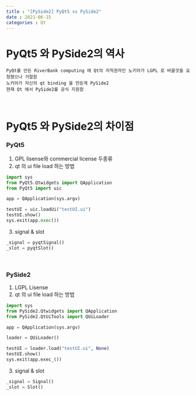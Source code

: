 ```yaml
---
title : "[PySide2] PyQt5 vs PySide2"
date : 2021-06-15
categories : Qt
---
```


# PyQt5 와 PySide2의 역사
    PyQt를 만든 RiverBank computing 에 Qt의 저작권자인 노키아가 LGPL 로 바꿀것을 요청했으나 거절함
    노키아가 자신의 qt binding 을 만든게 PySide2
    현재 Qt 에서 PySide2를 공식 지원함
  
<br/>  

# PyQt5 와 PySide2의 차이점

### PyQt5
1. GPL lisense와 commercial license 두종류  
2. qt 의 ui file load 하는 방법
```python
import sys
from PyQt5.Qtwidgets import QApplication
from PyQt5 import uic

app = QApplication(sys.argv)

testUI = uic.loadUi("testUI.ui")
testUI.show()
sys.exit(app.exec())
```  

3. signal & slot  
```python
_signal = pyqtSignal()
_slot = pyqtSlot()
```  
<br/>

### PySide2  
1. LGPL Lisense
2. qt 의 ui file load 하는 방법
  
```python
import sys
from PySide2.Qtwidgets import QApplication
from PySide2.QtUiTools import QUiLoader

app = QApplication(sys.argv)

loader = QUiLoader()

testUI = loader.load("testUI.ui", None)
testUI.show()
sys.exit(app.exec_())
```  

3. signal & slot   
```python
_signal = Signal()
_slot = Slot()
```
